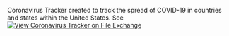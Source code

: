 Coronavirus Tracker created to track the spread of COVID-19 in countries and states within the United States.
See [![View Coronavirus Tracker on File Exchange](https://www.mathworks.com/matlabcentral/images/matlab-file-exchange.svg)](https://www.mathworks.com/matlabcentral/fileexchange/74557-coronavirus-tracker)
